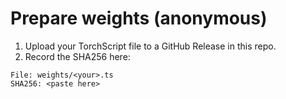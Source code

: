 # Prepare weights (anonymous)

1. Upload your TorchScript file to a GitHub Release in this repo.
2. Record the SHA256 here:

```
File: weights/<your>.ts
SHA256: <paste here>
```
